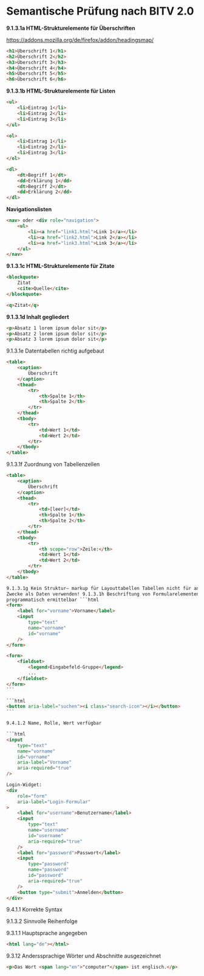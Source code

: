 # Semantische Prüfung nach BITV 2.0

**9.1.3.1a HTML-Strukturelemente für Überschriften**

https://addons.mozilla.org/de/firefox/addon/headingsmap/

```html
<h1>Überschrift 1</h1>
<h2>Überschrift 2</h2>
<h3>Überschrift 3</h3>
<h4>Überschrift 4</h4>
<h5>Überschrift 5</h5>
<h6>Überschrift 6</h6>
```

**9.1.3.1b HTML-Strukturelemente für Listen**



```html
<ul>
    <li>Eintrag 1</li>
    <li>Eintrag 2</li>
    <li>Eintrag 3</li>
</ul>

<ol>
    <li>Eintrag 1</li>
    <li>Eintrag 2</li>
    <li>Eintrag 3</li>
</ol>

<dl>
    <dt>Begriff 1</dt>
    <dd>Erklärung 1</dd>
    <dt>Begriff 2</dt>
    <dd>Erklärung 2</dd>
</dl>
```

**Navigationslisten**

```html
<nav> oder <div role="navigation">
    <ul>
        <li><a href="link1.html">Link 1</a></li>
        <li><a href="link2.html">Link 2</a></li>
        <li><a href="link3.html">Link 3</a></li>
    </ul>
</nav>
```

**9.1.3.1c HTML-Strukturelemente für Zitate**

```html
<blockquote>
    Zitat
    <cite>Quelle</cite>
</blockquote>

<q>Zitat</q>
```

**9.1.3.1d Inhalt gegliedert**

```html
<p>Absatz 1 lorem ipsum dolor sit</p>
<p>Absatz 2 lorem ipsum dolor sit</p>
<p>Absatz 3 lorem ipsum dolor sit</p>
```

9.1.3.1e Datentabellen richtig aufgebaut

```html
<table>
    <caption>
        Überschrift
    </caption>
    <thead>
        <tr>
            <th>Spalte 1</th>
            <th>Spalte 2</th>
        </tr>
    </thead>
    <tbody>
        <tr>
            <td>Wert 1</td>
            <td>Wert 2</td>
        </tr>
    </tbody>
</table>
```

9.1.3.1f Zuordnung von Tabellenzellen

````html
<table>
    <caption>
        Überschrift
    </caption>
    <thead>
        <tr>
            <td>[leer]</td>
            <th>Spalte 1</th>
            <th>Spalte 2</th>
        </tr>
    </thead>
    <tbody>
        <tr>
            <th scope="row">Zeile:</th>
            <td>Wert 1</td>
            <td>Wert 2</td>
        </tr>
    </tbody>
</table>

9.1.3.1g Kein Struktur– markup für Layouttabellen Tabellen nicht für andere
Zwecke als Daten verwenden! 9.1.3.1h Beschriftung von Formularelementen
programmatisch ermittelbar ```html
<form>
    <label for="vorname">Vorname</label>
    <input
        type="text"
        name="vorname"
        id="vorname"
    />
</form>
````

````html
<form>
    <fieldset>
        <legend>Eingabefeld-Gruppe</legend>
        ...
    </fieldset>
</form>
```

```html
<button aria-label="suchen"><i class="search-icon"></i></button>
```

9.4.1.2 Name, Rolle, Wert verfügbar 

```html
<input
    type="text"
    name="vorname"
    id="vorname"
    aria-label="Vorname"
    aria-required="true"
/>

Login-Widget:
<div
    role="form"
    aria-label="Login-Formular"
>
    <label for="username">Benutzername</label>
    <input
        type="text"
        name="username"
        id="username"
        aria-required="true"
    />
    <label for="password">Passwort</label>
    <input
        type="password"
        name="password"
        id="password"
        aria-required="true"
    />
    <button type="submit">Anmelden</button>
</div>
````

9.4.1.1 Korrekte Syntax

9.1.3.2 Sinnvolle Reihenfolge

9.3.1.1 Hauptsprache angegeben

```html
<html lang="de"></html>
```

9.3.12 Anderssprachige Wörter und Abschnitte ausgezeichnet

```html
<p>Das Wort <span lang="en">"computer"</span> ist englisch.</p>
```
